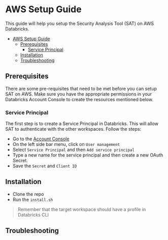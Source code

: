 # AWS Setup Guide

This guide will help you setup the Security Analysis Tool (SAT) on AWS Databricks.


- [AWS Setup Guide](#aws-setup-guide)
  - [Prerequisites](#prerequisites)
    - [Service Principal](#service-principal)
  - [Installation](#installation)
  - [Troubleshooting](#troubleshooting)

## Prerequisites

There are some pre-requisites that need to be met before you can setup SAT on AWS. Make sure you have the appropriate permissions in your Databricks Account Console to create the resources mentioned below.


### Service Principal

The first step is to create a Service Principal in Databricks. This will allow SAT to authenticate with the other workspaces. Follow the steps:
- Go to the [Account Console](https://accounts.cloud.databricks.com)
- On the left side bar menu, click on `User management`
- Select `Service Principal` and then `Add service principal`
- Type a new name for the service principal and then create a new OAuth Secret.
- Save the `Secret` and `Client ID`


## Installation
- Clone the repo
- Run the `install.sh` 

> Remember that the target workspace should have a profile in Databricks CLI




## Troubleshooting